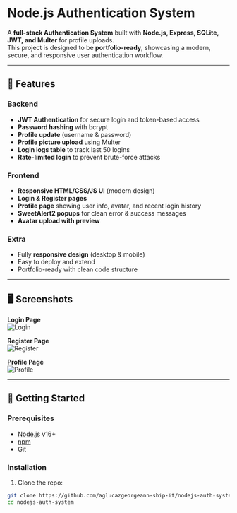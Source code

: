 # Node.js Authentication System

A **full-stack Authentication System** built with **Node.js, Express, SQLite, JWT, and Multer** for profile uploads.  
This project is designed to be **portfolio-ready**, showcasing a modern, secure, and responsive user authentication workflow.

---

## 🌟 Features

### Backend
- **JWT Authentication** for secure login and token-based access
- **Password hashing** with bcrypt
- **Profile update** (username & password)
- **Profile picture upload** using Multer
- **Login logs table** to track last 50 logins
- **Rate-limited login** to prevent brute-force attacks

### Frontend
- **Responsive HTML/CSS/JS UI** (modern design)
- **Login & Register pages**
- **Profile page** showing user info, avatar, and recent login history
- **SweetAlert2 popups** for clean error & success messages
- **Avatar upload with preview**

### Extra
- Fully **responsive design** (desktop & mobile)
- Easy to deploy and extend
- Portfolio-ready with clean code structure

---

## 🖥️ Screenshots

**Login Page**  
![Login](screenshots/login.png)

**Register Page**  
![Register](screenshots/register.png)

**Profile Page**  
![Profile](screenshots/profile.png)

---

## 🚀 Getting Started

### Prerequisites
- [Node.js](https://nodejs.org/) v16+
- [npm](https://www.npmjs.com/)
- Git

### Installation
1. Clone the repo:
```bash
git clone https://github.com/aglucazgeorgeann-ship-it/nodejs-auth-system.git
cd nodejs-auth-system
